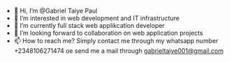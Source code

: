 - 👋 Hi, I’m @Gabriel Taiye Paul
- 👀 I’m interested in web development and IT infrastructure
- 🌱 I’m currently full stack web applikcation developer
- 💞️ I’m looking forward to collaboration on web application projects
- 📫 How to reach me? Simply contact me through my whatsapp number +2348106271474 oe send me a mail through gabrieltaiye001@gmail.com

<!---
Gabpault/Gabpault is a ✨ special ✨ repository because its `README.md` (this file) appears on your GitHub profile.
You can click the Preview link to take a look at your changes.
--->
